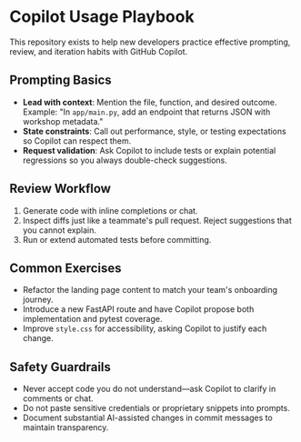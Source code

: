 # Copilot Usage Playbook

This repository exists to help new developers practice effective prompting, review, and iteration habits with GitHub Copilot.

## Prompting Basics

- **Lead with context**: Mention the file, function, and desired outcome. Example: "In `app/main.py`, add an endpoint that returns JSON with workshop metadata."
- **State constraints**: Call out performance, style, or testing expectations so Copilot can respect them.
- **Request validation**: Ask Copilot to include tests or explain potential regressions so you always double-check suggestions.

## Review Workflow

1. Generate code with inline completions or chat.
2. Inspect diffs just like a teammate's pull request. Reject suggestions that you cannot explain.
3. Run or extend automated tests before committing.

## Common Exercises

- Refactor the landing page content to match your team's onboarding journey.
- Introduce a new FastAPI route and have Copilot propose both implementation and pytest coverage.
- Improve `style.css` for accessibility, asking Copilot to justify each change.

## Safety Guardrails

- Never accept code you do not understand—ask Copilot to clarify in comments or chat.
- Do not paste sensitive credentials or proprietary snippets into prompts.
- Document substantial AI-assisted changes in commit messages to maintain transparency.
